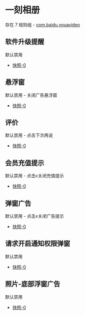 # 一刻相册

存在 7 规则组 - [com.baidu.youavideo](/src/apps/com.baidu.youavideo.ts)

## 软件升级提醒

默认禁用

- [快照-0](https://i.gkd.li/import/12597916)

## 悬浮窗

默认禁用 - 关闭广告悬浮窗

- [快照-0](https://i.gkd.li/import/12970088)

## 评价

默认禁用 - 点击下次再说

- [快照-0](https://i.gkd.li/import/12970094)

## 会员充值提示

默认禁用 - 点击x关闭充值提示

- [快照-0](https://i.gkd.li/import/12970094)

## 弹窗广告

默认禁用 - 点击x关闭广告提示

- [快照-0](https://i.gkd.li/import/13048700)

## 请求开启通知权限弹窗

默认禁用

- [快照-0](https://i.gkd.li/import/13413819)

## 照片-底部浮窗广告

默认禁用

- [快照-0](https://i.gkd.li/import/13711475)
